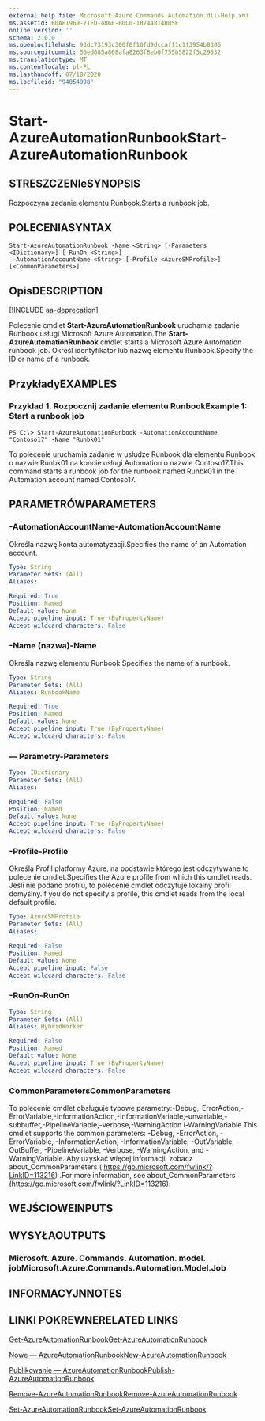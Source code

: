 ```yaml
---
external help file: Microsoft.Azure.Commands.Automation.dll-Help.xml
ms.assetid: B0AE1969-71FD-4B6E-B0C0-1B744814BD5E
online version: ''
schema: 2.0.0
ms.openlocfilehash: 93dc73193c300f0f10fd9dccaff1c1f3954b8306
ms.sourcegitcommit: 56ed085a868afa8263f8eb0f755b5822f5c29532
ms.translationtype: MT
ms.contentlocale: pl-PL
ms.lasthandoff: 07/18/2020
ms.locfileid: "94054998"
---
```

# <span data-ttu-id="5fcd1-101">Start-AzureAutomationRunbook</span><span class="sxs-lookup"><span data-stu-id="5fcd1-101">Start-AzureAutomationRunbook</span></span>

## <span data-ttu-id="5fcd1-102">STRESZCZENIe</span><span class="sxs-lookup"><span data-stu-id="5fcd1-102">SYNOPSIS</span></span>

<span data-ttu-id="5fcd1-103">Rozpoczyna zadanie elementu Runbook.</span><span class="sxs-lookup"><span data-stu-id="5fcd1-103">Starts a runbook job.</span></span>

## <span data-ttu-id="5fcd1-104">POLECENIA</span><span class="sxs-lookup"><span data-stu-id="5fcd1-104">SYNTAX</span></span>

```
Start-AzureAutomationRunbook -Name <String> [-Parameters <IDictionary>] [-RunOn <String>]
 -AutomationAccountName <String> [-Profile <AzureSMProfile>] [<CommonParameters>]
```

## <span data-ttu-id="5fcd1-105">Opis</span><span class="sxs-lookup"><span data-stu-id="5fcd1-105">DESCRIPTION</span></span>

[!INCLUDE [aa-deprecation](../include/aa-deprecation.md)]

<span data-ttu-id="5fcd1-106">Polecenie cmdlet **Start-AzureAutomationRunbook** uruchamia zadanie Runbook usługi Microsoft Azure Automation.</span><span class="sxs-lookup"><span data-stu-id="5fcd1-106">The **Start-AzureAutomationRunbook** cmdlet starts a Microsoft Azure Automation runbook job.</span></span>
<span data-ttu-id="5fcd1-107">Określ identyfikator lub nazwę elementu Runbook.</span><span class="sxs-lookup"><span data-stu-id="5fcd1-107">Specify the ID or name of a runbook.</span></span>

## <span data-ttu-id="5fcd1-108">Przykłady</span><span class="sxs-lookup"><span data-stu-id="5fcd1-108">EXAMPLES</span></span>

### <span data-ttu-id="5fcd1-109">Przykład 1. Rozpocznij zadanie elementu Runbook</span><span class="sxs-lookup"><span data-stu-id="5fcd1-109">Example 1: Start a runbook job</span></span>
```
PS C:\> Start-AzureAutomationRunbook -AutomationAccountName "Contoso17" -Name "Runbk01"
```

<span data-ttu-id="5fcd1-110">To polecenie uruchamia zadanie w usłudze Runbook dla elementu Runbook o nazwie Runbk01 na koncie usługi Automation o nazwie Contoso17.</span><span class="sxs-lookup"><span data-stu-id="5fcd1-110">This command starts a runbook job for the runbook named Runbk01 in the Automation account named Contoso17.</span></span>

## <span data-ttu-id="5fcd1-111">PARAMETRÓW</span><span class="sxs-lookup"><span data-stu-id="5fcd1-111">PARAMETERS</span></span>

### <span data-ttu-id="5fcd1-112">-AutomationAccountName</span><span class="sxs-lookup"><span data-stu-id="5fcd1-112">-AutomationAccountName</span></span>
<span data-ttu-id="5fcd1-113">Określa nazwę konta automatyzacji.</span><span class="sxs-lookup"><span data-stu-id="5fcd1-113">Specifies the name of an Automation account.</span></span>

```yaml
Type: String
Parameter Sets: (All)
Aliases: 

Required: True
Position: Named
Default value: None
Accept pipeline input: True (ByPropertyName)
Accept wildcard characters: False
```

### <span data-ttu-id="5fcd1-114">-Name (nazwa)</span><span class="sxs-lookup"><span data-stu-id="5fcd1-114">-Name</span></span>
<span data-ttu-id="5fcd1-115">Określa nazwę elementu Runbook.</span><span class="sxs-lookup"><span data-stu-id="5fcd1-115">Specifies the name of a runbook.</span></span>

```yaml
Type: String
Parameter Sets: (All)
Aliases: RunbookName

Required: True
Position: Named
Default value: None
Accept pipeline input: True (ByPropertyName)
Accept wildcard characters: False
```

### <span data-ttu-id="5fcd1-116">— Parametry</span><span class="sxs-lookup"><span data-stu-id="5fcd1-116">-Parameters</span></span>
```yaml
Type: IDictionary
Parameter Sets: (All)
Aliases: 

Required: False
Position: Named
Default value: None
Accept pipeline input: True (ByPropertyName)
Accept wildcard characters: False
```

### <span data-ttu-id="5fcd1-117">-Profile</span><span class="sxs-lookup"><span data-stu-id="5fcd1-117">-Profile</span></span>
<span data-ttu-id="5fcd1-118">Określa Profil platformy Azure, na podstawie którego jest odczytywane to polecenie cmdlet.</span><span class="sxs-lookup"><span data-stu-id="5fcd1-118">Specifies the Azure profile from which this cmdlet reads.</span></span>
<span data-ttu-id="5fcd1-119">Jeśli nie podano profilu, to polecenie cmdlet odczytuje lokalny profil domyślny.</span><span class="sxs-lookup"><span data-stu-id="5fcd1-119">If you do not specify a profile, this cmdlet reads from the local default profile.</span></span>

```yaml
Type: AzureSMProfile
Parameter Sets: (All)
Aliases: 

Required: False
Position: Named
Default value: None
Accept pipeline input: False
Accept wildcard characters: False
```

### <span data-ttu-id="5fcd1-120">-RunOn</span><span class="sxs-lookup"><span data-stu-id="5fcd1-120">-RunOn</span></span>
```yaml
Type: String
Parameter Sets: (All)
Aliases: HybridWorker

Required: False
Position: Named
Default value: None
Accept pipeline input: True (ByPropertyName)
Accept wildcard characters: False
```

### <span data-ttu-id="5fcd1-121">CommonParameters</span><span class="sxs-lookup"><span data-stu-id="5fcd1-121">CommonParameters</span></span>
<span data-ttu-id="5fcd1-122">To polecenie cmdlet obsługuje typowe parametry:-Debug,-ErrorAction,-ErrorVariable,-InformationAction,-InformationVariable,-unvariable,-subbuffer,-PipelineVariable,-verbose,-WarningAction i-WarningVariable.</span><span class="sxs-lookup"><span data-stu-id="5fcd1-122">This cmdlet supports the common parameters: -Debug, -ErrorAction, -ErrorVariable, -InformationAction, -InformationVariable, -OutVariable, -OutBuffer, -PipelineVariable, -Verbose, -WarningAction, and -WarningVariable.</span></span> <span data-ttu-id="5fcd1-123">Aby uzyskać więcej informacji, zobacz about_CommonParameters ( https://go.microsoft.com/fwlink/?LinkID=113216) .</span><span class="sxs-lookup"><span data-stu-id="5fcd1-123">For more information, see about_CommonParameters (https://go.microsoft.com/fwlink/?LinkID=113216).</span></span>

## <span data-ttu-id="5fcd1-124">WEJŚCIOWE</span><span class="sxs-lookup"><span data-stu-id="5fcd1-124">INPUTS</span></span>

## <span data-ttu-id="5fcd1-125">WYSYŁA</span><span class="sxs-lookup"><span data-stu-id="5fcd1-125">OUTPUTS</span></span>

### <span data-ttu-id="5fcd1-126">Microsoft. Azure. Commands. Automation. model. job</span><span class="sxs-lookup"><span data-stu-id="5fcd1-126">Microsoft.Azure.Commands.Automation.Model.Job</span></span>

## <span data-ttu-id="5fcd1-127">INFORMACYJN</span><span class="sxs-lookup"><span data-stu-id="5fcd1-127">NOTES</span></span>

## <span data-ttu-id="5fcd1-128">LINKI POKREWNE</span><span class="sxs-lookup"><span data-stu-id="5fcd1-128">RELATED LINKS</span></span>

[<span data-ttu-id="5fcd1-129">Get-AzureAutomationRunbook</span><span class="sxs-lookup"><span data-stu-id="5fcd1-129">Get-AzureAutomationRunbook</span></span>](./Get-AzureAutomationRunbook.md)

[<span data-ttu-id="5fcd1-130">Nowe — AzureAutomationRunbook</span><span class="sxs-lookup"><span data-stu-id="5fcd1-130">New-AzureAutomationRunbook</span></span>](./New-AzureAutomationRunbook.md)

[<span data-ttu-id="5fcd1-131">Publikowanie — AzureAutomationRunbook</span><span class="sxs-lookup"><span data-stu-id="5fcd1-131">Publish-AzureAutomationRunbook</span></span>](./Publish-AzureAutomationRunbook.md)

[<span data-ttu-id="5fcd1-132">Remove-AzureAutomationRunbook</span><span class="sxs-lookup"><span data-stu-id="5fcd1-132">Remove-AzureAutomationRunbook</span></span>](./Remove-AzureAutomationRunbook.md)

[<span data-ttu-id="5fcd1-133">Set-AzureAutomationRunbook</span><span class="sxs-lookup"><span data-stu-id="5fcd1-133">Set-AzureAutomationRunbook</span></span>](./Set-AzureAutomationRunbook.md)


